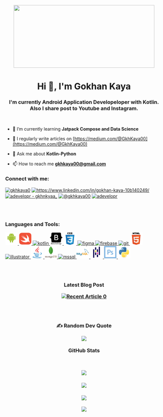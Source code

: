 <p align= "center" dir="auto">
<img src="https://media.giphy.com/media/QNFhOolVeCzPQ2Mx85/giphy.gif"  width="450" height="200"  ></center><br>
</p>


<h1 align="center">Hi 👋, I'm Gokhan Kaya</h1>
<h3 align="center">I'm currently Android Application Developeloper with Kotlin. Also I share post to Youtube and Instagram.</h3>

<br/>



- 🌱 I’m currently learning **Jatpack Compose and Data Science**

- 📝 I regularly write articles on [https://medium.com/@GkhKaya00](https://medium.com/@GkhKaya00)

- 💬 Ask me about **Kotlin-Python**

- 📫 How to reach me **gkhkaya00@gmail.com**
  
  

<h3 align="left">Connect with me:</h3>
<p align="left">
<a href="https://twitter.com/gkhkaya0" target="blank"><img align="center" src="https://raw.githubusercontent.com/rahuldkjain/github-profile-readme-generator/master/src/images/icons/Social/twitter.svg" alt="gkhkaya0" height="30" width="40" /></a>
<a href="https://linkedin.com/in/https://www.linkedin.com/in/gokhan-kaya-10b140249/" target="blank"><img align="center" src="https://raw.githubusercontent.com/rahuldkjain/github-profile-readme-generator/master/src/images/icons/Social/linked-in-alt.svg" alt="https://www.linkedin.com/in/gokhan-kaya-10b140249/" height="30" width="40" /></a>
<a href="https://instagram.com/gkhnkyaa_" target="blank"><img align="center" src="https://raw.githubusercontent.com/rahuldkjain/github-profile-readme-generator/master/src/images/icons/Social/instagram.svg" alt="adevelopr - gkhnkyaa_" height="30" width="40" /></a>
<a href="https://medium.com/@gkhkaya00" target="blank"><img align="center" src="https://raw.githubusercontent.com/rahuldkjain/github-profile-readme-generator/master/src/images/icons/Social/medium.svg" alt="@gkhkaya00" height="30" width="40" /></a>
<a href="https://www.youtube.com/c/adevelopr" target="blank"><img align="center" src="https://raw.githubusercontent.com/rahuldkjain/github-profile-readme-generator/master/src/images/icons/Social/youtube.svg" alt="adevelopr" height="30" width="40" /></a>
</p>
<br/>
  <br/>

<h3 align="left">Languages and Tools:</h3>
<p align="left"> <a href="https://developer.android.com" target="_blank" rel="noreferrer"> <img src="https://raw.githubusercontent.com/devicons/devicon/master/icons/android/android-original-wordmark.svg" alt="android" width="40" height="40"/> </a> <a href="https://developer.apple.com/swift/" target="_blank" rel="noreferrer"> <img src="https://raw.githubusercontent.com/devicons/devicon/master/icons/swift/swift-original.svg" alt="swift" width="40" height="40"/> </a>  <a href="https://kotlinlang.org" target="_blank" rel="noreferrer"> <img src="https://www.vectorlogo.zone/logos/kotlinlang/kotlinlang-icon.svg" alt="kotlin" width="40" height="40"/> </a> <a href="https://getbootstrap.com" target="_blank" rel="noreferrer"> <img src="https://raw.githubusercontent.com/devicons/devicon/master/icons/bootstrap/bootstrap-plain-wordmark.svg" alt="bootstrap" width="40" height="40"/> </a> <a href="https://www.w3schools.com/css/" target="_blank" rel="noreferrer"> <img src="https://raw.githubusercontent.com/devicons/devicon/master/icons/css3/css3-original-wordmark.svg" alt="css3" width="40" height="40"/> </a> <a href="https://www.figma.com/" target="_blank" rel="noreferrer"> <img src="https://www.vectorlogo.zone/logos/figma/figma-icon.svg" alt="figma" width="40" height="40"/> </a> <a href="https://firebase.google.com/" target="_blank" rel="noreferrer"> <img src="https://www.vectorlogo.zone/logos/firebase/firebase-icon.svg" alt="firebase" width="40" height="40"/> </a> <a href="https://git-scm.com/" target="_blank" rel="noreferrer"> <img src="https://www.vectorlogo.zone/logos/git-scm/git-scm-icon.svg" alt="git" width="40" height="40"/> </a> <a href="https://www.w3.org/html/" target="_blank" rel="noreferrer"> <img src="https://raw.githubusercontent.com/devicons/devicon/master/icons/html5/html5-original-wordmark.svg" alt="html5" width="40" height="40"/> </a> <a href="https://www.adobe.com/in/products/illustrator.html" target="_blank" rel="noreferrer"> <img src="https://www.vectorlogo.zone/logos/adobe_illustrator/adobe_illustrator-icon.svg" alt="illustrator" width="40" height="40"/> </a> <a href="https://www.java.com" target="_blank" rel="noreferrer"> <img src="https://raw.githubusercontent.com/devicons/devicon/master/icons/java/java-original.svg" alt="java" width="40" height="40"/> </a> <a href="https://www.mongodb.com/" target="_blank" rel="noreferrer"> <img src="https://raw.githubusercontent.com/devicons/devicon/master/icons/mongodb/mongodb-original-wordmark.svg" alt="mongodb" width="40" height="40"/> </a> <a href="https://www.microsoft.com/en-us/sql-server" target="_blank" rel="noreferrer"> <img src="https://www.svgrepo.com/show/303229/microsoft-sql-server-logo.svg" alt="mssql" width="40" height="40"/> </a> <a href="https://www.mysql.com/" target="_blank" rel="noreferrer"> <img src="https://raw.githubusercontent.com/devicons/devicon/master/icons/mysql/mysql-original-wordmark.svg" alt="mysql" width="40" height="40"/> </a> <a href="https://pandas.pydata.org/" target="_blank" rel="noreferrer"> <img src="https://raw.githubusercontent.com/devicons/devicon/2ae2a900d2f041da66e950e4d48052658d850630/icons/pandas/pandas-original.svg" alt="pandas" width="40" height="40"/> </a> <a href="https://www.photoshop.com/en" target="_blank" rel="noreferrer"> <img src="https://raw.githubusercontent.com/devicons/devicon/master/icons/photoshop/photoshop-line.svg" alt="photoshop" width="40" height="40"/> </a><a href="https://www.python.org" target="_blank" rel="noreferrer"> <img src="https://raw.githubusercontent.com/devicons/devicon/master/icons/python/python-original.svg" alt="python" width="40" height="40"/> </a> </p>

  <br/>
  <br/>

  <h3 align="center" >Latest Blog Post
  <p align="center">
    <a  style =  target="_blank" href="https://github-readme-medium-recent-article.vercel.app/medium/@GkhKaya00/0"><img src="https://github-readme-medium-recent-article.vercel.app/medium/@GkhKaya00/0" alt="Recent Article 0"> </a>
  </p>
  <br/>
  <br/>
  
<p align="center">
   ✍️ Random Dev Quote
 <p>

<p align="center">

![](https://quotes-github-readme.vercel.app/api?type=horizontal&theme=tokyonight)

</p>

<p align="center">GitHub Stats</p>
<br/>
</p align="center">

![](https://github-readme-stats.vercel.app/api?username=GkhKaya&theme=tokyonight&hide_border=false&include_all_commits=false&count_private=false)
<br/>
<br/>
![](https://github-readme-streak-stats.herokuapp.com/?user=GkhKaya&theme=tokyonight&hide_border=false)
<br/>
<br/>
![](https://github-readme-stats.vercel.app/api/top-langs/?username=GkhKaya&theme=tokyonight&hide_border=false&include_all_commits=false&count_private=false&layout=compact)

</p>


[![](https://visitcount.itsvg.in/api?id=GkhKaya&icon=0&color=1)](https://github.com/GkhKaya)
